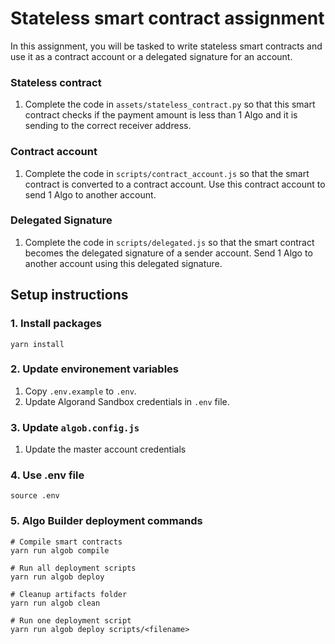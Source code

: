 # Stateless smart contract assignment

In this assignment, you will be tasked to write stateless smart contracts and use it as a contract account or a delegated signature for an account.

### Stateless contract
1. Complete the code in `assets/stateless_contract.py` so that this smart contract checks if the payment amount is less than 1 Algo and it is sending to the correct receiver address.

### Contract account
1. Complete the code in `scripts/contract_account.js` so that the smart contract is converted to a contract account. Use this contract account to send 1 Algo to another account.

### Delegated Signature
1. Complete the code in `scripts/delegated.js` so that the smart contract becomes the delegated signature of a sender account. Send 1 Algo to another account using this delegated signature.

## Setup instructions

### 1. Install packages
```
yarn install
```

### 2. Update environement variables
1. Copy `.env.example` to `.env`.
2. Update Algorand Sandbox credentials in `.env` file.

### 3. Update `algob.config.js`
1. Update the master account credentials

### 4. Use .env file
```
source .env
```

### 5. Algo Builder deployment commands
```
# Compile smart contracts
yarn run algob compile

# Run all deployment scripts
yarn run algob deploy

# Cleanup artifacts folder
yarn run algob clean

# Run one deployment script
yarn run algob deploy scripts/<filename>
```
